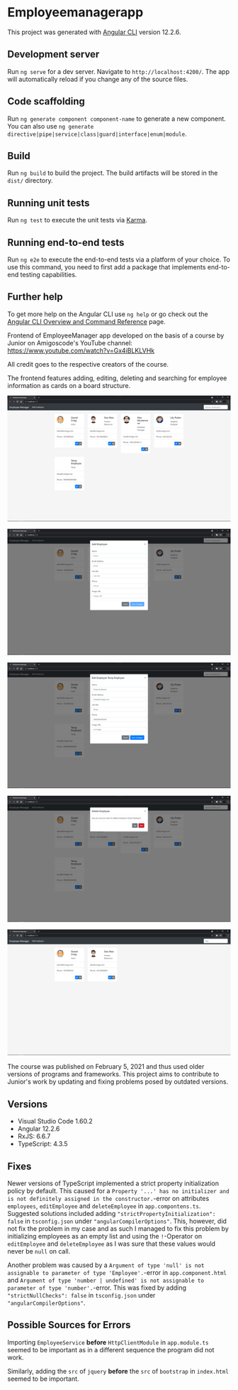 # Employeemanagerapp

This project was generated with [Angular CLI](https://github.com/angular/angular-cli) version 12.2.6.

## Development server

Run `ng serve` for a dev server. Navigate to `http://localhost:4200/`. The app will automatically reload if you change any of the source files.

## Code scaffolding

Run `ng generate component component-name` to generate a new component. You can also use `ng generate directive|pipe|service|class|guard|interface|enum|module`.

## Build

Run `ng build` to build the project. The build artifacts will be stored in the `dist/` directory.

## Running unit tests

Run `ng test` to execute the unit tests via [Karma](https://karma-runner.github.io).

## Running end-to-end tests

Run `ng e2e` to execute the end-to-end tests via a platform of your choice. To use this command, you need to first add a package that implements end-to-end testing capabilities.

## Further help

To get more help on the Angular CLI use `ng help` or go check out the [Angular CLI Overview and Command Reference](https://angular.io/cli) page.

Frontend of EmployeeManager app developed on the basis of a course by Junior on Amigoscode's YouTube channel: https://www.youtube.com/watch?v=Gx4iBLKLVHk

All credit goes to the respective creators of the course.

The frontend features adding, editing, deleting and searching for employee information as cards on a board structure.

![Default](https://github.com/Cifer0/employeemanagerapp/blob/main/screenshots/default.png)

![Add Employee](https://github.com/Cifer0/employeemanagerapp/blob/main/screenshots/addEmployee.png)

![Edit Employee](https://github.com/Cifer0/employeemanagerapp/blob/main/screenshots/editEmployee.png)

![Delete Employee](https://github.com/Cifer0/employeemanagerapp/blob/main/screenshots/deleteEmployee.png)

![Search](https://github.com/Cifer0/employeemanagerapp/blob/main/screenshots/search.png)

The course was published on February 5, 2021 and thus used older versions of programs and frameworks. This project aims to contribute to Junior's work by updating and fixing problems posed by outdated versions.

## Versions

- Visual Studio Code 1.60.2
- Angular 12.2.6
- RxJS: 6.6.7
- TypeScript: 4.3.5

## Fixes

Newer versions of TypeScript implemented a strict property initialization policy by default. This caused for a `Property '...' has no initializer and is not definitely assigned in the constructor.`-error on attributes `employees`, `editEmployee` and `deleteEmployee` in `app.compontens.ts`. Suggested solutions included adding `"strictPropertyInitialization": false` in `tsconfig.json` under `"angularCompilerOptions"`. This, however, did not fix the problem in my case and as such I managed to fix this problem by initializing employees as an empty list and using the `!`-Operator on `editEmployee` and `deleteEmployee` as I was sure that these values would never be `null` on call.

Another problem was caused by a `Argument of type 'null' is not assignable to parameter of type 'Employee'.`-error in `app.component.html` and `Argument of type 'number | undefined' is not assignable to parameter of type 'number'.`-error. This was fixed by adding `"strictNullChecks": false` in `tsconfig.json` under `"angularCompilerOptions"`.

## Possible Sources for Errors

Importing `EmployeeService` **before** `HttpClientModule` in `app.module.ts` seemed to be important as in a different sequence the program did not work.

Similarly, adding the `src` of `jquery` **before** the `src` of `bootstrap` in `index.html` seemed to be important.
